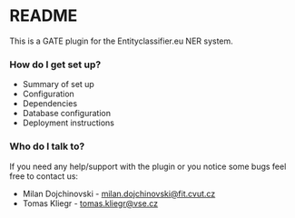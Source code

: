 # README #

This is a GATE plugin for the Entityclassifier.eu NER system.

### How do I get set up? ###

* Summary of set up
* Configuration
* Dependencies
* Database configuration
* Deployment instructions

### Who do I talk to? ###
If you need any help/support with the plugin or you notice some bugs feel free to contact us:
* Milan Dojchinovski - milan.dojchinovski@fit.cvut.cz
* Tomas Kliegr - tomas.kliegr@vse.cz